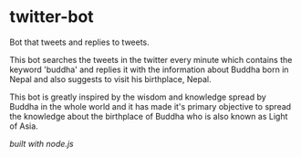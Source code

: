 # twitter-bot
Bot that tweets and replies to tweets.

This bot searches the tweets in the twitter every minute which contains the keyword 'buddha' and replies it with the information about Buddha born in Nepal and also suggests to visit his birthplace, Nepal.

This bot is greatly inspired by the wisdom and knowledge spread by Buddha in the whole world and it has made it's primary objective to spread the knowledge about the birthplace of Buddha who is also known as Light of Asia.

*built with node.js*